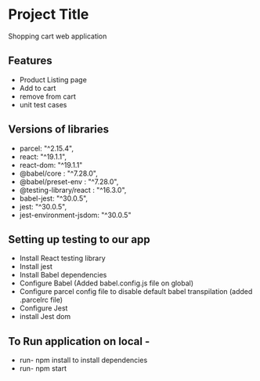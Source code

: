 # Project Title

Shopping cart web application

## Features

- Product Listing page
- Add to cart
- remove from cart 
- unit test cases

## Versions of libraries

- parcel: "^2.15.4",
- react: "^19.1.1",
- react-dom: "^19.1.1"
- @babel/core : "^7.28.0",
- @babel/preset-env : "^7.28.0",
- @testing-library/react : "^16.3.0",
- babel-jest: "^30.0.5",
- jest: "^30.0.5",
- jest-environment-jsdom: "^30.0.5"

## Setting up testing to our app 

- Install React testing library
- Install jest
- Install Babel dependencies
- Configure Babel (Added babel.config.js file on global)
- Configure parcel config file to disable default babel transpilation (added .parcelrc file)
- Configure Jest
- install Jest dom 

## To Run application on local - 

- run- npm install to install dependencies 
- run-  npm start 






